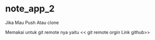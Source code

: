 # note_app_2


Jika Mau Push Atau clone 

Memakai untuk git remote nya yaitu << git remote orgin Link github>>
